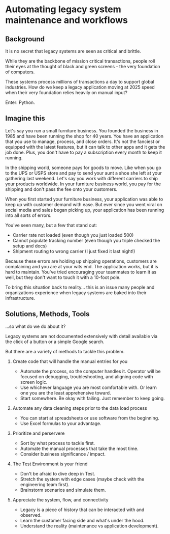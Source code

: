 # Automating legacy system maintenance and workflows

## Background
It is no secret that legacy systems are seen as critical and brittle.

While they are the backbone of mission critical transactions, people roll their eyes at the thought of black and green screens - the very foundation of computers. 

These systems process millions of transactions a day to support global industries. How do we keep a legacy application moving at 2025 speed when their very foundation relies heavily on manual input?

Enter: Python.

## Imagine this
Let's say you run a small furniture business. You founded the business in 1985 and have been running the shop for 40 years. You have an application that you use to manage, process, and close orders.
It's not the fanciest or equipped with the latest features, but it can talk to other apps and it gets the job done. Plus, you don't have to pay a subscription every month to keep it running.

In the shipping world, someone pays for goods to move. Like when you go to the UPS or USPS store and pay to send your aunt a shoe she left at your gathering last weekend.
Let's say you work with different carriers to ship your products worldwide. In your furniture business world, you pay for the shipping and don't pass the fee onto your customers.

When you first started your furniture business, your application was able to keep up with customer demand with ease.
But ever since you went viral on social media and sales began picking up, your application has been running into all sorts of errors.

You've seen many, but a few that stand out:
- Carrier rate not loaded (even though you just loaded 500)
- Cannot populate tracking number (even though you triple checked the setup and docs)
- Shipment routing to wrong carrier (I just fixed it last night!)

Because these errors are holding up shipping operations, customers are complaining and you are at your wits end.
The application works, but it is hard to maintain. You've tried encouraging your teammates to learn it as well, but they don't want to touch it with a 10-foot pole.

To bring this situation back to reality... this is an issue many people and organizations experience when legacy systems are baked into their infrastructure. 

## Solutions, Methods, Tools

...so what do we do about it?

Legacy systems are not documented extensively with detail available via the click of a button or a simple Google search.

But there are a variety of methods to tackle this problem.

1. Create code that will handle the manual entries for you
   - Automate the process, so the computer handles it. Operator will be focused on debugging, troubleshooting, and aligning code with screen logic.
   - Use whichever language you are most comfortable with. Or learn one you are the least apprehensive toward.
   - Start somewhere. Be okay with failing. Just remember to keep going.

2. Automate any data cleaning steps prior to the data load process
   - You can start at spreadsheets or use software from the beginning.
   - Use Excel formulas to your advantage.

3. Prioritize and perservere
   - Sort by what process to tackle first.
   - Automate the manual processes that take the most time.
   - Consider business significance / impact.

4. The Test Environment is your friend
   - Don't be afraid to dive deep in Test.
   - Stretch the system with edge cases (maybe check with the engineering team first).
   - Brainstorm scenarios and simulate them.

5. Appreciate the system, flow, and connectivity
   - Legacy is a piece of history that can be interacted with and observed. 
   - Learn the customer facing side and what's under the hood.
   - Understand the reality (maintenance vs application development).
